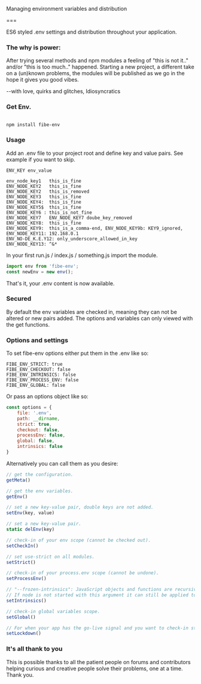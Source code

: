 Managing environment variables and distribution

===

ES6 styled .env settings and distribution throughout your application.


### The why is power:

After trying several methods and npm modules a feeling of "this is not it.." and/or "this is too much.." happened.
Starting a new project, a different take on a (un)known problems, the modules will be published as we go in the hope it gives you good vibes.

--with love, quirks and glitches, Idiosyncratics


### Get Env.

```bash

npm install fibe-env

```


### Usage

Add an .env file to your project root and define key and value pairs.
See example if you want to skip.

```
ENV_KEY env_value

env_node_key1   this_is_fine
ENV_NODE_KEY2   this_is_fine
ENV_NODE_KEY2   this_is_removed
ENV_NODE_KEY3   this_is_fine
ENV_NODE_KEY4:  this_is_fine
ENV_NODE_KEY5$  this_is_fine
ENV_NODE_KEY6 : this_is_not_fine
ENV_NODE_KEY7   ENV_NODE_KEY7 doube_key_removed      
ENV_NODE_KEY8:  this_is_fine
ENV_NODE_KEY9:  this_is_a_comma-end, ENV_NODE_KEY9b: KEY9_ignored,
ENV_NODE_KEY11: 192.168.0.1
ENV_NO-DE_K.E.Y12: only_underscore_allowed_in_key
ENV_NODE_KEY13: ^&*

```
In your first run.js / index.js / something.js import the module.

```javascript
import env from 'fibe-env';
const newEnv = new env();

```
That's it, your .env content is now available.

### Secured

By default the env variables are checked in, meaning they can not be altered or new pairs added.
The options and variables can only viewed with the get functions.

### Options and settings

To set fibe-env options either put them in the .env like so:
```
FIBE_ENV_STRICT: true
FIBE_ENV_CHECKOUT: false
FIBE_ENV_INTRINSICS: false
FIBE_ENV_PROCESS_ENV: false
FIBE_ENV_GLOBAL: false

```
Or pass an options object like so:

```javascript
const options = {
    file: '.env',
    path: __dirname,
    strict: true,
    checkout: false,
    processEnv: false,
    global: false,
    intrinsics: false
}

```

Alternatively you can call them as you desire:

```javascript
// get the configuration.
getMeta()

// get the env variables.
getEnv()

// set a new key-value pair, double keys are not added.
setEnv(key, value)

// set a new key-value pair.
static delEnv(key)

// check-in of your env scope (cannot be checked out).
setCheckIn()

// set use-strict on all modules.
setStrict()

// check-in of your process.env scope (cannot be undone).
setProcessEnv()

// "--frozen-intrinsics": JavaScript objects and functions are recursively frozen, except for globalThis.
// If node is not started with this argument it can still be applied to worker & child-processes.
setIntrinsics()

// check-in global variables scope.
setGlobal()

// For when your app has the go-live signal and you want to check-in strict, global and env.
setLockdown() 

```

### It's all thank to you

This is possible thanks to all the patient people on forums and contributors helping curious and creative people solve their problems, one at a time. Thank you.



